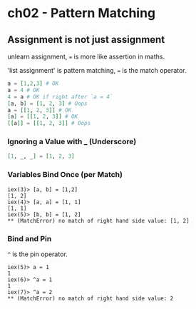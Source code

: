 # ch02 - Pattern Matching

## Assignment is not just assignment

unlearn assignment, `=` is more like assertion in maths.

'list assignment' is pattern matching, `=` is the match operator.

```elixir
a = [1,2,3] # OK
a = 4 # OK
4 = a # OK if right after `a = 4`
[a, b] = [1, 2, 3] # Oops
a = [[1, 2, 3]] # OK
[a] = [[1, 2, 3]] # OK
[[a]] = [[1, 2, 3]] # Oops
```

### Ignoring a Value with _ (Underscore)

```elixir
[1, _, _] = [1, 2, 3]
```

### Variables Bind Once (per Match)

```text
iex(3)> [a, b] = [1,2]
[1, 2]
iex(4)> [a, a] = [1, 1]
[1, 1]
iex(5)> [b, b] = [1, 2]
** (MatchError) no match of right hand side value: [1, 2]
```

### Bind and Pin

`^` is the pin operator.

```text
iex(5)> a = 1
1
iex(6)> ^a = 1
1
iex(7)> ^a = 2
** (MatchError) no match of right hand side value: 2
```
